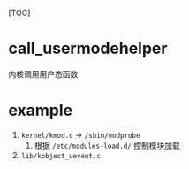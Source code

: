 [TOC]
# call_usermodehelper
内核调用用户态函数

# example
1. `kernel/kmod.c` -> `/sbin/modprobe`
    1. 根据 `/etc/modules-load.d/` 控制模块加载
2. `lib/kobject_uevent.c`